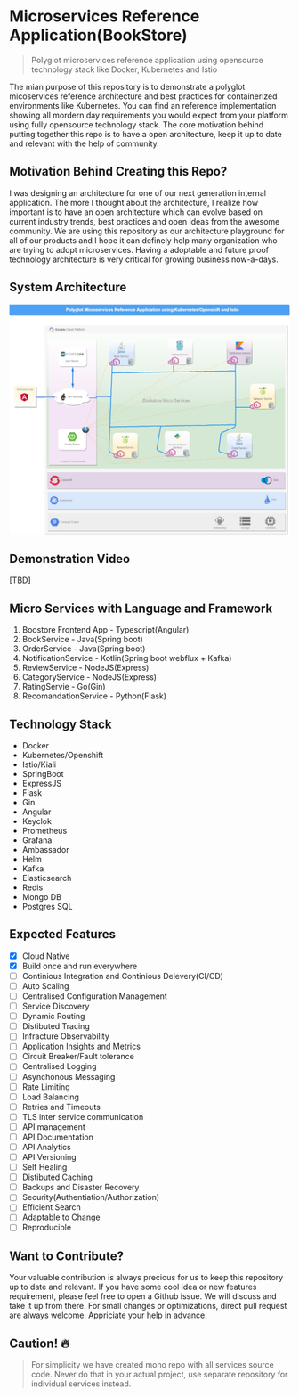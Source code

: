 # Microservices Reference Application(BookStore)

> Polyglot microservices reference application using opensource technology stack like Docker, Kubernetes and Istio

The mian purpose of this repository is to demonstrate a polyglot micoservices reference architecture and best practices for containerized environments like Kubernetes. You can find an reference implementation showing all mordern day requirements you would expect from your platform using fully opensource technology stack. The core motivation behind putting together this repo is to have a open architecture, keep it up to date and relevant with the help of community.

## Motivation Behind Creating this Repo?

I was designing an architecture for one of our next generation internal application. The more I thought about the architecture, I realize how important is to have an open architecture which can evolve based on current industry trends, best practices and open ideas from the awesome community. We are using this repository as our architecture playground for all of our products and I hope it can definely help many organization who are trying to adopt microservices. Having a adoptable and future proof technology architecture is very critical for growing business now-a-days.

## System Architecture

![](https://raw.githubusercontent.com/anitechcs/microservices-reference-application/master/bookstore/src/assets/images/Architecture.jpg)

## Demonstration Video

[TBD]

## Micro Services with Language and Framework

1. Boostore Frontend App - Typescript(Angular)
2. BookService - Java(Spring boot)
3. OrderService - Java(Spring boot)
4. NotificationService - Kotlin(Spring boot webflux + Kafka)
5. ReviewService - NodeJS(Express)
6. CategoryService - NodeJS(Express)
7. RatingServie - Go(Gin)
8. RecomandationService - Python(Flask)

## Technology Stack

- Docker
- Kubernetes/Openshift
- Istio/Kiali
- SpringBoot
- ExpressJS
- Flask
- Gin
- Angular
- Keyclok
- Prometheus
- Grafana
- Ambassador
- Helm
- Kafka
- Elasticsearch
- Redis
- Mongo DB
- Postgres SQL

## Expected Features

- [x] Cloud Native
- [X] Build once and run everywhere
- [ ] Continious Integration and Continious Delevery(CI/CD)
- [ ] Auto Scaling
- [ ] Centralised Configuration Management
- [ ] Service Discovery
- [ ] Dynamic Routing
- [ ] Distibuted Tracing
- [ ] Infracture Observability
- [ ] Application Insights and Metrics
- [ ] Circuit Breaker/Fault tolerance
- [ ] Centralised Logging
- [ ] Asynchonous Messaging
- [ ] Rate Limiting
- [ ] Load Balancing
- [ ] Retries and Timeouts
- [ ] TLS inter service communication
- [ ] API management
- [ ] API Documentation
- [ ] API Analytics
- [ ] API Versioning
- [ ] Self Healing
- [ ] Distibuted Caching
- [ ] Backups and Disaster Recovery
- [ ] Security(Authentiation/Authorization)
- [ ] Efficient Search
- [ ] Adaptable to Change
- [ ] Reproducible

## Want to Contribute?

Your valuable contribution is always precious for us to keep this repository up to date and relevant. If you have some cool idea or new features requirement, please feel free to open a Github issue. We will discuss and take it up from there. For small changes or optimizations, direct pull request are always welcome. Appriciate your help in advance.

## Caution! :fire:

> For simplicity we have created mono repo with all services source code. Never do that in your actual project, use separate repository for individual services instead.
